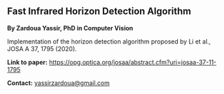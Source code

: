 ## Fast Infrared Horizon Detection Algorithm

**By Zardoua Yassir, PhD in Computer Vision**

Implementation of the horizon detection algorithm proposed by Li et al., JOSA A 37, 1795 (2020).

**Link to paper:** https://opg.optica.org/josaa/abstract.cfm?uri=josaa-37-11-1795

**Contact:** yassirzardoua@gmail.com